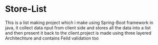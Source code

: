 # Store-List
This is a list making project which i make using Spring-Boot framework in java, it collect data nput from client side and stores all the data into a list and then present it back to the client.project is made using three layered Architechture and contains Feild validation too

